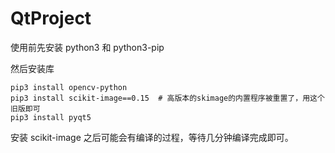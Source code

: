 # QtProject

使用前先安装 python3 和 python3-pip

然后安装库
```shell
pip3 install opencv-python
pip3 install scikit-image==0.15  # 高版本的skimage的内置程序被重置了，用这个旧版即可
pip3 install pyqt5
```
安装 scikit-image 之后可能会有编译的过程，等待几分钟编译完成即可。
